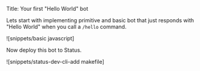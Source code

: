Title: Your first "Hello World" bot

Lets start with implementing primitive and basic bot that just responds with "Hello World" when you call a `/hello` command.

![snippets/basic javascript]

Now deploy this bot to Status.

![snippets/status-dev-cli-add makefile]